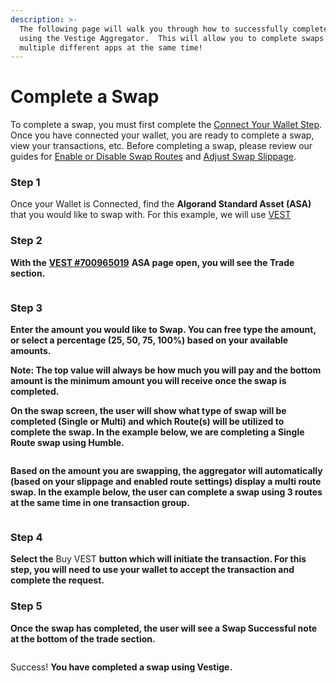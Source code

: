 ```yaml
---
description: >-
  The following page will walk you through how to successfully complete a swap
  using the Vestige Aggregator.  This will allow you to complete swaps using
  multiple different apps at the same time!
---
```


# Complete a Swap

To complete a swap, you must first complete the [Connect Your Wallet Step](../connect-your-wallet.md). Once you have connected your wallet, you are ready to complete a swap, view your transactions, etc. Before completing a swap, please review our guides for [Enable or Disable Swap Routes](modify-swap-routes.md) and [Adjust Swap Slippage](adjust-swap-slippage.md).&#x20;

### Step 1

Once your Wallet is Connected, find the **Algorand Standard Asset (ASA)** that you would like to swap with. For this example, we will use [VEST](https://vestige.fi/asset/700965019) &#x20;

### **Step 2**

**With the** [**VEST #700965019**](https://vestige.fi/asset/700965019) **ASA page open, you will see the Trade section.** &#x20;

<figure><img src="../../.gitbook/assets/Trade Vest (2).png" alt="" /><figcaption></figcaption></figure>

### Step 3

**Enter the amount you would like to Swap. You can free type the amount, or select a percentage (25, 50, 75, 100%) based on your available amounts.**

**Note: The top value will always be how much you will pay and the bottom amount is the minimum amount you will receive once the swap is completed.** &#x20;

**On the swap screen, the user will show what type of swap will be completed (Single or Multi) and which Route(s) will be utilized to complete the swap. In the example below, we are completing a Single Route swap using Humble.**

<figure><img src="../../.gitbook/assets/#5 Algo to ASA Swap (Single Route).png" alt="" /><figcaption></figcaption></figure>

**Based on the amount you are swapping, the aggregator will automatically (based on your slippage and enabled route settings) display a multi route swap. In the example below, the user can complete a swap using 3 routes at the same time in one transaction group.**

<figure><img src="../../.gitbook/assets/MultiSwap.png" alt="" /><figcaption></figcaption></figure>

### **Step 4**

**Select the** Buy VEST **button which will initiate the transaction. For this step, you will need to use your wallet to accept the transaction and complete the request.**

### Step 5&#x20;

**Once the swap has completed, the user will see a Swap Successful note at the bottom of the trade section.** &#x20;

<figure><img src="../../.gitbook/assets/#12 Swap Successful.png" alt="" /><figcaption></figcaption></figure>

Success! **You have completed a swap using Vestige.**
